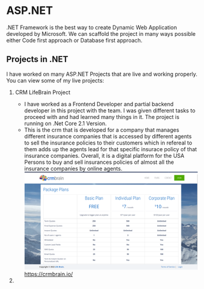 # ASP.NET
  .NET Framework is the best way to create Dynamic Web Application developed by Microsoft. We can scaffold the project in many ways possible either Code first approach or Database first approach.

## Projects in .NET
  I have worked on many ASP.NET Projects that are live and working properly. You can view some of my live projects:
  
  1. CRM LifeBrain Project
     - I have worked as a Frontend Developer and partial backend developer in this project with the team. I was given different tasks to proceed with and had learned many things in it. The project is running on .Net Core 2.1 Version.
     - This is the crm that is developed for a company that manages different insurance companies that is accessed by different agents to sell the insurance policies to their customers which in refereal to them adds up the agents lead for that specific insurace policy of that insurance companies. Overall, it is a digital platform for the USA Persons to buy and sell insurances policies of almost all the insurance companies by online agents. <br/>
     ![CRM Image](asp.net_project_snippet.PNG)
     https://crmbrain.io/

  2.  
